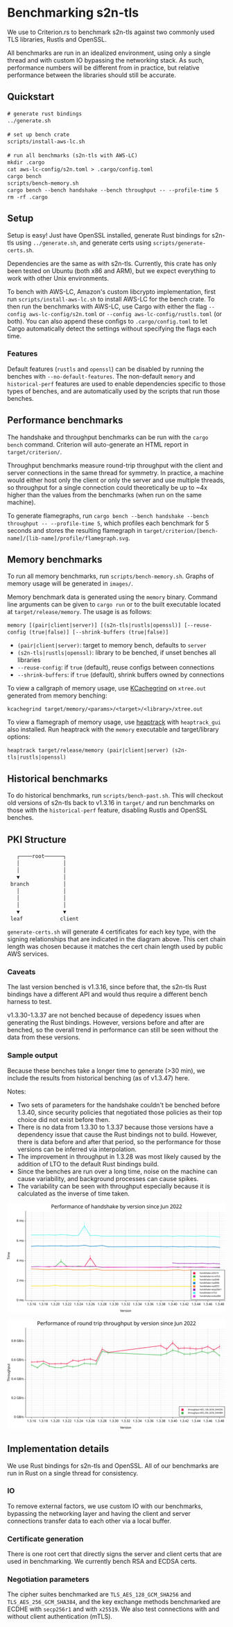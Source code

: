 # Benchmarking s2n-tls

We use to Criterion.rs to benchmark s2n-tls against two commonly used TLS libraries, Rustls and OpenSSL.

All benchmarks are run in an idealized environment, using only a single thread and with custom IO bypassing the networking stack. As such, performance numbers will be different from in practice, but relative performance between the libraries should still be accurate.

## Quickstart

```
# generate rust bindings
../generate.sh

# set up bench crate
scripts/install-aws-lc.sh

# run all benchmarks (s2n-tls with AWS-LC)
mkdir .cargo
cat aws-lc-config/s2n.toml > .cargo/config.toml
cargo bench
scripts/bench-memory.sh
cargo bench --bench handshake --bench throughput -- --profile-time 5
rm -rf .cargo
```

## Setup

Setup is easy! Just have OpenSSL installed, generate Rust bindings for s2n-tls using `../generate.sh`, and generate certs using `scripts/generate-certs.sh`.

Dependencies are the same as with s2n-tls. Currently, this crate has only been tested on Ubuntu (both x86 and ARM), but we expect everything to work with other Unix environments.

To bench with AWS-LC, Amazon's custom libcrypto implementation, first run `scripts/install-aws-lc.sh` to install AWS-LC for the bench crate. To then run the benchmarks with AWS-LC, use Cargo with either the flag `--config aws-lc-config/s2n.toml` or `--config aws-lc-config/rustls.toml` (or both). You can also append these configs to `.cargo/config.toml` to let Cargo automatically detect the settings without specifying the flags each time.

### Features

Default features (`rustls` and `openssl`) can be disabled by running the benches with `--no-default-features`. The non-default `memory` and `historical-perf` features are used to enable dependencies specific to those types of benches, and are automatically used by the scripts that run those benches.

## Performance benchmarks

The handshake and throughput benchmarks can be run with the `cargo bench` command. Criterion will auto-generate an HTML report in `target/criterion/`.

Throughput benchmarks measure round-trip throughput with the client and server connections in the same thread for symmetry. In practice, a machine would either host only the client or only the server and use multiple threads, so throughput for a single connection could theoretically be up to ~4x higher than the values from the benchmarks (when run on the same machine).

To generate flamegraphs, run `cargo bench --bench handshake --bench throughput -- --profile-time 5`, which profiles each benchmark for 5 seconds and stores the resulting flamegraph in `target/criterion/[bench-name]/[lib-name]/profile/flamegraph.svg`.

## Memory benchmarks

To run all memory benchmarks, run `scripts/bench-memory.sh`. Graphs of memory usage will be generated in `images/`.

Memory benchmark data is generated using the `memory` binary. Command line arguments can be given to `cargo run` or to the built executable located at `target/release/memory`. The usage is as follows:

```
memory [(pair|client|server)] [(s2n-tls|rustls|openssl)] [--reuse-config (true|false)] [--shrink-buffers (true|false)]
```

- `(pair|client|server)`: target to memory bench, defaults to `server`
- `(s2n-tls|rustls|openssl)`: library to be benched, if unset benches all libraries
- `--reuse-config`: if `true` (default), reuse configs between connections
- `--shrink-buffers`: if `true` (default), shrink buffers owned by connections

To view a callgraph of memory usage, use [KCachegrind](https://github.com/KDE/kcachegrind) on `xtree.out` generated from memory benching:

```
kcachegrind target/memory/<params>/<target>/<library>/xtree.out
```

To view a flamegraph of memory usage, use [heaptrack](https://github.com/KDE/heaptrack) with `heaptrack_gui` also installed. Run heaptrack with the `memory` executable and target/library options:

```
heaptrack target/release/memory (pair|client|server) (s2n-tls|rustls|openssl)
```

## Historical benchmarks

To do historical benchmarks, run `scripts/bench-past.sh`. This will checkout old versions of s2n-tls back to v1.3.16 in `target/` and run benchmarks on those with the `historical-perf` feature, disabling Rustls and OpenSSL benches.

## PKI Structure
```
   ┌────root──────┐
   │              │
   │              │
   ▼              │
 branch           │
   │              │
   │              │
   │              │
   ▼              ▼
 leaf            client
```
`generate-certs.sh` will generate 4 certificates for each key type, with the signing relationships that are indicated in the diagram above. This cert chain length was chosen because it matches the cert chain length used by public AWS services.

### Caveats

The last version benched is v1.3.16, since before that, the s2n-tls Rust bindings have a different API and would thus require a different bench harness to test.

v1.3.30-1.3.37 are not benched because of depedency issues when generating the Rust bindings. However, versions before and after are benched, so the overall trend in performance can still be seen without the data from these versions.

### Sample output

Because these benches take a longer time to generate (>30 min), we include the results from historical benching (as of v1.3.47) here.

Notes:
- Two sets of parameters for the handshake couldn't be benched before 1.3.40, since security policies that negotiated those policies as their top choice did not exist before then.
- There is no data from 1.3.30 to 1.3.37 because those versions have a dependency issue that cause the Rust bindings not to build. However, there is data before and after that period, so the performance for those versions can be inferred via interpolation.
- The improvement in throughput in 1.3.28 was most likely caused by the addition of LTO to the default Rust bindings build.
- Since the benches are run over a long time, noise on the machine can cause variability, and background processes can cause spikes.
- The variability can be seen with throughput especially because it is calculated as the inverse of time taken.

![historical-perf-handshake](images/historical-perf-handshake.svg)

![historical-perf-throughput](images/historical-perf-throughput.svg)

## Implementation details

We use Rust bindings for s2n-tls and OpenSSL. All of our benchmarks are run in Rust on a single thread for consistency.

### IO

To remove external factors, we use custom IO with our benchmarks, bypassing the networking layer and having the client and server connections transfer data to each other via a local buffer.

### Certificate generation

There is one root cert that directly signs the server and client certs that are used in benchmarking. We currently bench RSA and ECDSA certs.

### Negotiation parameters

The cipher suites benchmarked are `TLS_AES_128_GCM_SHA256` and `TLS_AES_256_GCM_SHA384`, and the key exchange methods benchmarked are ECDHE with `secp256r1` and with `x25519`. We also test connections with and without client authentication (mTLS).
